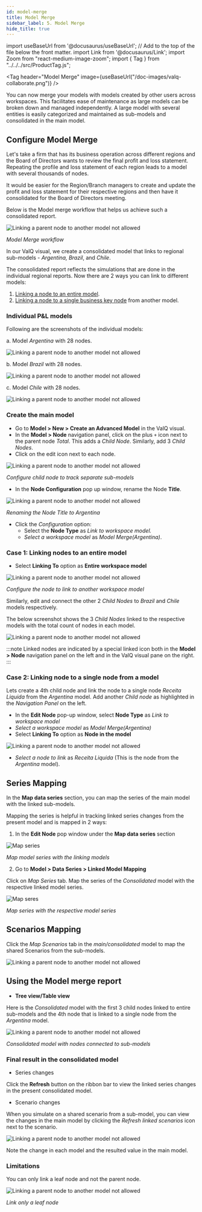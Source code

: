 ```yaml
---
id: model-merge
title: Model Merge
sidebar_label: 5. Model Merge
hide_title: true
---
```


import useBaseUrl from '@docusaurus/useBaseUrl'; // Add to the top of the file below the front matter.
import Link from '@docusaurus/Link';
import Zoom from "react-medium-image-zoom";
import { Tag } from "../../../src/ProductTag.js";

<Tag
header="Model Merge"
image={useBaseUrl("/doc-images/valq-collaborate.png")}
/>

You can now merge your models with models created by other users across workspaces. This facilitates ease of maintenance as large models can be broken down and managed independently. A large model with several entities is easily categorized and maintained as sub-models and consolidated in the main model.

## Configure Model Merge

Let's take a firm that has its business operation across different regions and the Board of Directors wants to review the final profit and loss statement.
Repeating the profile and loss statement of each region leads to a model with several thousands of nodes.

It would be easier for the Region/Branch managers to create and update the profit and loss statement for their respective regions and then have it consolidated for the Board of Directors meeting.

Below is the Model merge workflow that helps us achieve such a consolidated report.
 <div style={{ textAlign: "center" }}>
  <Zoom>
    <img alt="Linking a parent node to another model not allowed" src={useBaseUrl("/doc-images/storage/features/model-merge-workflow.png")} />
  </Zoom>
 </div>

*Model Merge workflow*

In our ValQ visual, we create a consolidated model that links to regional sub-models - *Argentina, Brazil*, and *Chile*.

The consolidated report reflects the simulations that are done in the individual regional reports.
Now there are 2 ways you can link to different models:

1. [Linking a node to an entire model](#case-1-linking-nodes-to-an-entire-model).
2. [Linking a node to a single business key node](#case-2-linking-node-to-a-single-node-from-a-model) from another model.

### Individual P&L models

Following are the screenshots of the individual models:

a. Model *Argentina* with 28 nodes.
 <div style={{ textAlign: "center" }}>
  <Zoom>
    <img alt="Linking a parent node to another model not allowed" src={useBaseUrl("/doc-images/storage/features/argentina.png")} />
  </Zoom>
 </div>

b. Model *Brazil* with 28 nodes.

 <div style={{ textAlign: "center" }}>
  <Zoom>
    <img alt="Linking a parent node to another model not allowed" src={useBaseUrl("/doc-images/storage/features/brazil.png")} />
  </Zoom>
 </div>

c. Model *Chile* with 28 nodes.

 <div style={{ textAlign: "center" }}>
  <Zoom>
    <img alt="Linking a parent node to another model not allowed" src={useBaseUrl("/doc-images/storage/features/chile.png")} />
  </Zoom>
 </div>

### Create the main model

- Go to **Model > New > Create an Advanced Model** in the ValQ visual.
- In the **Model > Node** navigation panel, click on the plus `+` icon next to the parent node *Total*. This adds a *Child Node*. Similarly, add 3 *Child Nodes*.
- Click on the edit icon next to each node.

 <div style={{ textAlign: "center" }}>
  <Zoom>
    <img alt="Linking a parent node to another model not allowed" src={useBaseUrl("/doc-images/storage/features/edit-configure-node.png")} />
  </Zoom>
 </div>

*Configure child node to track separate sub-models*

 - In the **Node Configuration** pop up window, rename the Node **Title**.

 <div style={{ textAlign: "center" }}>
  <Zoom>
    <img alt="Linking a parent node to another model not allowed" src={useBaseUrl("/doc-images/storage/features/rename-node-argentina.png")} />
  </Zoom>
 </div>

*Renaming the Node Title to Argentina*

- Click the *Configuration* option:
  - Select the **Node Type** as *Link to workspace model.*
  - *Select a workspace model* as *Model Merge(Argentina)*.

### Case 1: Linking nodes to an entire model

- Select **Linking To** option as **Entire workspace model**

 <div style={{ textAlign: "center" }}>
  <Zoom>
    <img alt="Linking a parent node to another model not allowed" src={useBaseUrl("/doc-images/storage/features/link-node-to-argentina-model.png")} />
  </Zoom>
 </div>

*Configure the node to link to another workspace model*

Similarly, edit and connect the other 2 *Child Nodes* to *Brazil* and *Chile* models respectively.

The below screenshot shows the 3 *Child Nodes* linked to the respective models with the total count of nodes in each model.

 <div style={{ textAlign: "center" }}>
  <Zoom>
    <img alt="Linking a parent node to another model not allowed" src={useBaseUrl("/doc-images/storage/features/consolidated-child-nodes-linked.png")} />
  </Zoom>
 </div>

:::note
Linked nodes are indicated by a special linked icon both in the **Model > Node** navigation panel on the left and in the ValQ visual pane on the right.
:::

### Case 2: Linking node to a single node from a model

Lets create a 4th child node and link the node to a single node *Receita Liquida* from the *Argentina* model.
Add another *Child node* as highlighted in the *Navigation Panel* on the left.

- In the **Edit Node** pop-up window, select **Node Type** as *Link to workspace model*
- *Select a workspace model* as *Model Merge(Argentina)*
- Select **Linking To** option as **Node in the model**

 <div style={{ textAlign: "center" }}>
  <Zoom>
    <img alt="Linking a parent node to another model not allowed" src={useBaseUrl("/doc-images/storage/features/link-to-a-node.png")} />
  </Zoom>
 </div>

- *Select a node to link* as *Receita Liquida* (This is the node from the *Argentina* model).

## Series Mapping

In the **Map data series** section, you can map the series of the main model with the linked sub-models. 

Mapping the series is helpful in tracking linked series changes from the present model and is mapped in 2 ways: 

1. In the **Edit Node** pop window under the **Map data series** section

 <div style={{ textAlign: "center" }}>
  <Zoom>
    <img alt="Map series" src={useBaseUrl("/doc-images/storage/features/map-series-edit-node.png")} />
  </Zoom>
 </div>

 *Map model series with the linking models*

2. Go to **Model > Data Series > Linked Model Mapping**

Click on *Map Series* tab. Map the series of the *Consolidated* model with the respective linked model series.

 <div style={{ textAlign: "center" }}>
  <Zoom>
    <img alt="Map seres" src={useBaseUrl("/doc-images/storage/features/map-series.png")} />
  </Zoom>
 </div>

 *Map series with the respective model series*

## Scenarios Mapping

Click the *Map Scenarios* tab in the *main/consolidated* model to map the shared Scenarios from the sub-models.

 <div style={{ textAlign: "center" }}>
  <Zoom>
    <img alt="Linking a parent node to another model not allowed" src={useBaseUrl("/doc-images/storage/features/model-merge-mapping_scenarios.png")} />
  </Zoom>
 </div>

## Using the Model merge report

- **Tree view/Table view**

Here is the *Consolidated* model with the first 3 child nodes linked to entire sub-models and the 4th node that is linked to a single node from the *Argentina* model.
 <div style={{ textAlign: "center" }}>
  <Zoom>
    <img alt="Linking a parent node to another model not allowed" src={useBaseUrl("/doc-images/storage/features/consolidated-nodes.png")} />
  </Zoom>
 </div>

*Consolidated model with nodes connected to sub-models*

### Final result in the consolidated model

- Series changes

Click the **Refresh** button on the ribbon bar to view the linked series changes in the present consolidated model.

- Scenario changes

When you simulate on a shared scenario from a sub-model, you can view the changes in the main model by clicking the *Refresh linked scenarios* icon next to the scenario.

 <div style={{ textAlign: "center" }}>
  <Zoom>
    <img alt="Linking a parent node to another model not allowed" src={useBaseUrl("/doc-images/storage/features/scenario-mapping-refreshed.png")} />
  </Zoom>
 </div>

Note the change in each model and the resulted value in the main model.

### Limitations

You can only link a leaf node and not the parent node.

 <div style={{ textAlign: "center" }}>
  <Zoom>
    <img alt="Linking a parent node to another model not allowed" src={useBaseUrl("/doc-images/storage/features/link-only-leaf-node.png")} />
  </Zoom>
 </div>

*Link only a leaf node*
